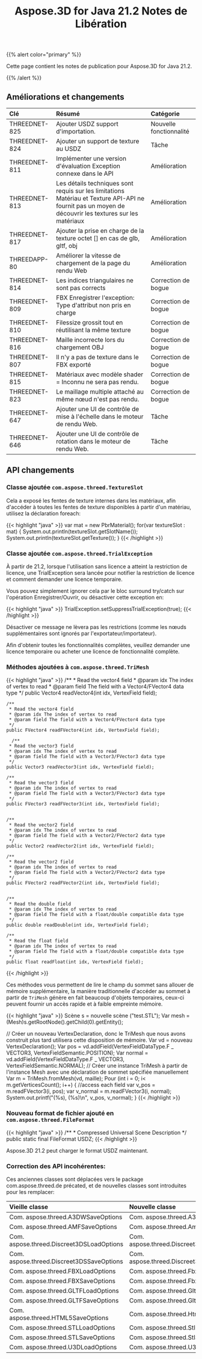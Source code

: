 ﻿---
title: Aspose.3D for Java 21.2 Notes de Libération
type: docs
weight: 11
url: /fr/java/aspose-3d-for-java-21-2-release-notes/
---
{{% alert color="primary" %}}

Cette page contient les notes de publication pour Aspose.3D for Java 21.2.

{{% /alert %}}
## **Améliorations et changements**

|**Clé**|**Résumé**|**Catégorie**|
|:- |:- |:- |
|THREEDNET-825 |Ajouter USDZ support d'importation.|Nouvelle fonctionnalité|
|THREEDNET-824 |Ajouter un support de texture au USDZ|Tâche|
|THREEDNET-811 |Implémenter une version d'évaluation Exception connexe dans le API|Amélioration|
|THREEDNET-813 |Les détails techniques sont requis sur les limitations Matériau et Texture API-API ne fournit pas un moyen de découvrir les textures sur les matériaux|Amélioration|
|THREEDNET-817 |Ajouter la prise en charge de la texture octet [] en cas de glb, gltf, obj|Amélioration|
|THREEDAPP-80 |Améliorer la vitesse de chargement de la page du rendu Web|Amélioration|
|THREEDNET-814 |Les indices triangulaires ne sont pas corrects|Correction de bogue|
|THREEDNET-809 |FBX Enregistrer l'exception: Type d'attribut non pris en charge|Correction de bogue|
|THREEDNET-810 |Filessize grossit tout en réutilisant la même texture|Correction de bogue|
|THREEDNET-816 |Maille incorrecte lors du chargement OBJ|Correction de bogue|
|THREEDNET-807 |Il n'y a pas de texture dans le FBX exporté|Correction de bogue|
|THREEDNET-815 |Matériaux avec modèle shader = Inconnu ne sera pas rendu.|Correction de bogue|
|THREEDNET-823 |Le maillage multiple attaché au même nœud n'est pas rendu.|Correction de bogue|
|THREEDNET-647 |Ajouter une UI de contrôle de mise à l'échelle dans le moteur de rendu Web.|Tâche|
|THREEDNET-646 |Ajouter une UI de contrôle de rotation dans le moteur de rendu Web.|Tâche|



## API changements ##

### Classe ajoutée `com.aspose.threed.TextureSlot`

Cela a exposé les fentes de texture internes dans les matériaux, afin d'accéder à toutes les fentes de texture disponibles à partir d'un matériau, utilisez la déclaration foreach:

{{< highlight "java" >}}
        var mat = new PbrMaterial();
        for(var textureSlot : mat) {
            System.out.println(textureSlot.getSlotName());
            System.out.println(textureSlot.getTexture());
        }
{{< /highlight >}}

### Classe ajoutée `com.aspose.threed.TrialException`

À partir de 21.2, lorsque l'utilisation sans licence a atteint la restriction de licence, une TrialException sera lancée pour notifier la restriction de licence et comment demander une licence temporaire.

Vous pouvez simplement ignorer cela par le bloc surround try/catch sur l'opération Enregistrer/Ouvrir, ou désactiver cette exception en:

{{< highlight "java" >}}
        TrialException.setSuppressTrialException(true);
{{< /highlight >}}

Désactiver ce message ne lèvera pas les restrictions (comme les nœuds supplémentaires sont ignorés par l'exportateur/importateur).

Afin d'obtenir toutes les fonctionnalités complètes, veuillez demander une licence temporaire ou acheter une licence de fonctionnalité complète.

### Méthodes ajoutées à `com.aspose.threed.TriMesh`


{{< highlight "java" >}}
    /**
     * Read the vector4 field
     * @param idx The index of vertex to read
     * @param field The field with a Vector4/FVector4 data type
     */
    public Vector4 readVector4(int idx, VertexField field);
  
    /**
     * Read the vector4 field
     * @param idx The index of vertex to read
     * @param field The field with a Vector4/FVector4 data type
     */
    public FVector4 readFVector4(int idx, VertexField field);
  
      /**
     * Read the vector3 field
     * @param idx The index of vertex to read
     * @param field The field with a Vector3/FVector3 data type
     */
    public Vector3 readVector3(int idx, VertexField field);
    
    /**
     * Read the vector3 field
     * @param idx The index of vertex to read
     * @param field The field with a Vector3/FVector3 data type
     */
    public FVector3 readFVector3(int idx, VertexField field);

  
    /**
     * Read the vector2 field
     * @param idx The index of vertex to read
     * @param field The field with a Vector2/FVector2 data type
     */
    public Vector2 readVector2(int idx, VertexField field);
    
    /**
     * Read the vector2 field
     * @param idx The index of vertex to read
     * @param field The field with a Vector2/FVector2 data type
     */
    public FVector2 readFVector2(int idx, VertexField field);

  
    /**
     * Read the double field
     * @param idx The index of vertex to read
     * @param field The field with a float/double compatible data type
     */
    public double readDouble(int idx, VertexField field);
    
    /**
     * Read the float field
     * @param idx The index of vertex to read
     * @param field The field with a float/double compatible data type
     */
    public float readFloat(int idx, VertexField field);
{{< /highlight >}}


Ces méthodes vous permettent de lire le champ du sommet sans allouer de mémoire supplémentaire, la manière traditionnelle d'accéder au sommet à partir de `TriMesh` génère en fait beaucoup d'objets temporaires, ceux-ci peuvent fournir un accès rapide et à faible empreinte mémoire.

{{< highlight "java" >}}
Scène s = nouvelle scène ("test.STL");
Var mesh = (Mesh)s.getRootNode().getChild(0).getEntity();

// Créer un nouveau VertexDeclaration, donc le TriMesh que nous avons construit plus tard utilisera cette disposition de mémoire.
Var vd = nouveau VertexDeclaration();
Var pos = vd.addField(VertexFieldDataType.F _ VECTOR3, VertexFieldSemantic.POSITION);
Var normal = vd.addField(VertexFieldDataType.F _ VECTOR3, VertexFieldSemantic.NORMAL);
// Créer une instance TriMesh à partir de l'instance Mesh avec une déclaration de sommet spécifiée manuellement
Var m = TriMesh.fromMesh(vd, maille);
Pour (int i = 0; i< m.getVerticesCount(); i++)
        {
            //access each field
            var v_pos = m.readFVector3(i, pos);
            var v_normal = m.readFVector3(i, normal);
            System.out.printf("(%s), (%s)\n", v_pos, v_normal);
        }
{{< /highlight >}}


### Nouveau format de fichier ajouté en `com.aspose.threed.FileFormat`

{{< highlight "java" >}}
    /**
     * Compressed Universal Scene Description
     */
    public static final FileFormat USDZ;
{{< /highlight >}}

Aspose.3D 21.2 peut charger le format USDZ maintenant.


### Correction des API incohérentes:

Ces anciennes classes sont déplacées vers le package com.aspose.threed.de précated, et de nouvelles classes sont introduites pour les remplacer:

|**Vieille classe** |**Nouvelle classe** |
|:- |:- |
|Com. aspose.threed.A3DWSaveOptions|Com. aspose.threed.A3dwSaveOptions|
|Com. aspose.threed.AMFSaveOptions|Com. aspose.threed.AmfSaveOptions|
|Com. aspose.threed.Discreet3DSLoadOptions|Com. aspose.threed.Discreet3dsLoadOptions|
|Com. aspose.threed.Discreet3DSSaveOptions|Com. aspose.threed.Discreet3dsSaveOptions|
|Com. aspose.threed.FBXLoadOptions|Com. aspose.threed.FbxLoadOptions|
|Com. aspose.threed.FBXSaveOptions|Com. aspose.threed.FbxSaveOptions|
|Com. aspose.threed.GLTFLoadOptions|Com. aspose.threed.GltfLoadOptions|
|Com. aspose.threed.GLTFSaveOptions|Com. aspose.threed.GltfSaveOptions|
|Com. aspose.threed.HTML5SaveOptions|Com. aspose.threed.Html5SaveOptions|
|Com. aspose.threed.STLLoadOptions|Com. aspose.threed.StlLoadOptions|
|Com. aspose.threed.STLSaveOptions|Com. aspose.threed.StlSaveOptions|
|Com. aspose.threed.U3DLoadOptions|Com. aspose.threed.U3dLoadOptions|


